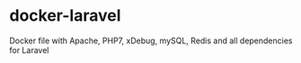 # docker-laravel
Docker file with Apache, PHP7, xDebug, mySQL, Redis and all dependencies for Laravel
